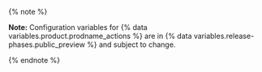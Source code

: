 {% note %}

**Note:** Configuration variables for {% data variables.product.prodname_actions %} are in {% data variables.release-phases.public_preview %} and subject to change.

{% endnote %}
